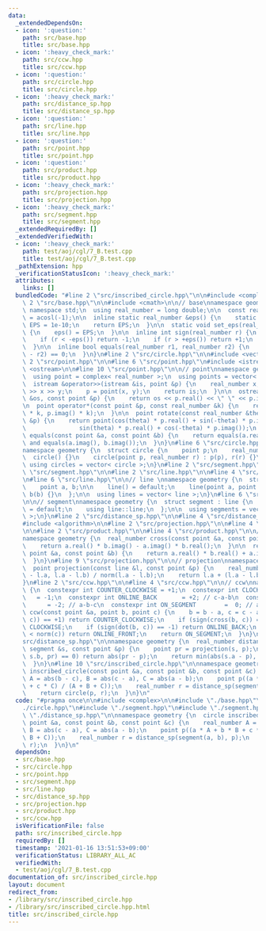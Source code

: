 ```yaml
---
data:
  _extendedDependsOn:
  - icon: ':question:'
    path: src/base.hpp
    title: src/base.hpp
  - icon: ':heavy_check_mark:'
    path: src/ccw.hpp
    title: src/ccw.hpp
  - icon: ':question:'
    path: src/circle.hpp
    title: src/circle.hpp
  - icon: ':heavy_check_mark:'
    path: src/distance_sp.hpp
    title: src/distance_sp.hpp
  - icon: ':question:'
    path: src/line.hpp
    title: src/line.hpp
  - icon: ':question:'
    path: src/point.hpp
    title: src/point.hpp
  - icon: ':question:'
    path: src/product.hpp
    title: src/product.hpp
  - icon: ':heavy_check_mark:'
    path: src/projection.hpp
    title: src/projection.hpp
  - icon: ':heavy_check_mark:'
    path: src/segment.hpp
    title: src/segment.hpp
  _extendedRequiredBy: []
  _extendedVerifiedWith:
  - icon: ':heavy_check_mark:'
    path: test/aoj/cgl/7_B.test.cpp
    title: test/aoj/cgl/7_B.test.cpp
  _pathExtension: hpp
  _verificationStatusIcon: ':heavy_check_mark:'
  attributes:
    links: []
  bundledCode: "#line 2 \"src/inscribed_circle.hpp\"\n\n#include <complex>\n\n#line\
    \ 2 \"src/base.hpp\"\n\n#include <cmath>\n\n// base\nnamespace geometry {\n  using\
    \ namespace std;\n  using real_number = long double;\n\n  const real_number PI\
    \ = acosl(-1);\n\n  inline static real_number &eps() {\n    static real_number\
    \ EPS = 1e-10;\n    return EPS;\n  }\n\n  static void set_eps(real_number EPS)\
    \ {\n    eps() = EPS;\n  }\n\n  inline int sign(real_number r) {\n    set_eps(1e-10);\n\
    \    if (r < -eps()) return -1;\n    if (r > +eps()) return +1;\n    return 0;\n\
    \  }\n\n  inline bool equals(real_number r1, real_number r2) {\n    return sign(r1\
    \ - r2) == 0;\n  }\n}\n#line 2 \"src/circle.hpp\"\n\n#include <vector>\n\n#line\
    \ 2 \"src/point.hpp\"\n\n#line 6 \"src/point.hpp\"\n#include <istream>\n#include\
    \ <ostream>\n\n#line 10 \"src/point.hpp\"\n\n// point\nnamespace geometry {\n\
    \  using point = complex< real_number >;\n  using points = vector< point >;\n\n\
    \  istream &operator>>(istream &is, point &p) {\n    real_number x, y;\n    is\
    \ >> x >> y;\n    p = point(x, y);\n    return is;\n  }\n\n  ostream &operator<<(ostream\
    \ &os, const point &p) {\n    return os << p.real() << \" \" << p.imag();\n  }\n\
    \n  point operator*(const point &p, const real_number &k) {\n    return point(p.real()\
    \ * k, p.imag() * k);\n  }\n\n  point rotate(const real_number &theta, const point\
    \ &p) {\n    return point(cos(theta) * p.real() + sin(-theta) * p.imag(),\n  \
    \               sin(theta) * p.real() + cos(-theta) * p.imag());\n  }\n\n  bool\
    \ equals(const point &a, const point &b) {\n    return equals(a.real(), b.real())\
    \ and equals(a.imag(), b.imag());\n  }\n}\n#line 6 \"src/circle.hpp\"\n\n// circle\n\
    namespace geometry {\n  struct circle {\n    point p;\n    real_number r;\n  \
    \  circle() {}\n    circle(point p, real_number r) : p(p), r(r) {}\n  };\n\n \
    \ using circles = vector< circle >;\n}\n#line 2 \"src/segment.hpp\"\n\n#line 4\
    \ \"src/segment.hpp\"\n\n#line 2 \"src/line.hpp\"\n\n#line 4 \"src/line.hpp\"\n\
    \n#line 6 \"src/line.hpp\"\n\n// line \nnamespace geometry {\n  struct line {\n\
    \    point a, b;\n\n    line() = default;\n    line(point a, point b) : a(a),\
    \ b(b) {}\n  };\n\n  using lines = vector< line >;\n}\n#line 6 \"src/segment.hpp\"\
    \n\n// segment\nnamespace geometry {\n  struct segment : line {\n    segment()\
    \ = default;\n    using line::line;\n  };\n\n  using segments = vector< segment\
    \ >;\n}\n#line 2 \"src/distance_sp.hpp\"\n\n#line 4 \"src/distance_sp.hpp\"\n\
    #include <algorithm>\n\n#line 2 \"src/projection.hpp\"\n\n#line 4 \"src/projection.hpp\"\
    \n\n#line 2 \"src/product.hpp\"\n\n#line 4 \"src/product.hpp\"\n\n// product\n\
    namespace geometry {\n  real_number cross(const point &a, const point &b) {\n\
    \    return a.real() * b.imag() - a.imag() * b.real();\n  }\n\n  real_number dot(const\
    \ point &a, const point &b) {\n    return a.real() * b.real() + a.imag() * b.imag();\n\
    \  }\n}\n#line 9 \"src/projection.hpp\"\n\n// projection\nnamespace geometry {\n\
    \  point projection(const line &l, const point &p) {\n    real_number t = dot(p\
    \ - l.a, l.a - l.b) / norm(l.a - l.b);\n    return l.a + (l.a - l.b) * t;\n  }\n\
    }\n#line 2 \"src/ccw.hpp\"\n\n#line 4 \"src/ccw.hpp\"\n\n// ccw\nnamespace geometry\
    \ {\n  constexpr int COUNTER_CLOCKWISE = +1;\n  constexpr int CLOCKWISE      \
    \   = -1;\n  constexpr int ONLINE_BACK       = +2; // c-a-b\n  constexpr int ONLINE_FRONT\
    \      = -2; // a-b-c\n  constexpr int ON_SEGMENT        =  0; // a-c-b\n  int\
    \ ccw(const point &a, point b, point c) {\n    b = b - a, c = c - a;\n    if (sign(cross(b,\
    \ c)) == +1) return COUNTER_CLOCKWISE;\n    if (sign(cross(b, c)) == -1) return\
    \ CLOCKWISE;\n    if (sign(dot(b, c)) == -1) return ONLINE_BACK;\n    if (norm(b)\
    \ < norm(c)) return ONLINE_FRONT;\n    return ON_SEGMENT;\n  }\n}\n#line 11 \"\
    src/distance_sp.hpp\"\n\nnamespace geometry {\n  real_number distance_sp(const\
    \ segment &s, const point &p) {\n    point pr = projection(s, p);\n    if (ccw(s.a,\
    \ s.b, pr) == 0) return abs(pr - p);\n    return min(abs(s.a - p), abs(s.b - p));\n\
    \  }\n}\n#line 10 \"src/inscribed_circle.hpp\"\n\nnamespace geometry {\n  circle\
    \ inscribed_circle(const point &a, const point &b, const point &c) {\n    real_number\
    \ A = abs(b - c), B = abs(c - a), C = abs(a - b);\n    point p((a * A + b * B\
    \ + c * C) / (A + B + C));\n    real_number r = distance_sp(segment(a, b), p);\n\
    \    return circle(p, r);\n  }\n}\n"
  code: "#pragma once\n\n#include <complex>\n\n#include \"./base.hpp\"\n#include \"\
    ./circle.hpp\"\n#include \"./segment.hpp\"\n#include \"./segment.hpp\"\n#include\
    \ \"./distance_sp.hpp\"\n\nnamespace geometry {\n  circle inscribed_circle(const\
    \ point &a, const point &b, const point &c) {\n    real_number A = abs(b - c),\
    \ B = abs(c - a), C = abs(a - b);\n    point p((a * A + b * B + c * C) / (A +\
    \ B + C));\n    real_number r = distance_sp(segment(a, b), p);\n    return circle(p,\
    \ r);\n  }\n}\n"
  dependsOn:
  - src/base.hpp
  - src/circle.hpp
  - src/point.hpp
  - src/segment.hpp
  - src/line.hpp
  - src/distance_sp.hpp
  - src/projection.hpp
  - src/product.hpp
  - src/ccw.hpp
  isVerificationFile: false
  path: src/inscribed_circle.hpp
  requiredBy: []
  timestamp: '2021-01-16 13:51:53+09:00'
  verificationStatus: LIBRARY_ALL_AC
  verifiedWith:
  - test/aoj/cgl/7_B.test.cpp
documentation_of: src/inscribed_circle.hpp
layout: document
redirect_from:
- /library/src/inscribed_circle.hpp
- /library/src/inscribed_circle.hpp.html
title: src/inscribed_circle.hpp
---
```

